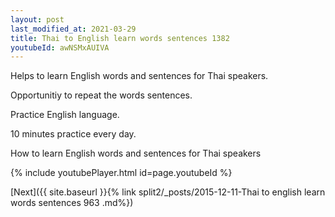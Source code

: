 ```yaml
---
layout: post
last_modified_at: 2021-03-29
title: Thai to English learn words sentences 1382 
youtubeId: awNSMxAUIVA
---
```

 
 
Helps to learn English words and sentences for Thai speakers.

Opportunitiy to repeat the words sentences. 

Practice English language. 
 
10 minutes practice every day. 
 
How to learn English words and sentences for Thai speakers 
 
{% include youtubePlayer.html id=page.youtubeId %}
 
 
[Next]({{ site.baseurl }}{% link  split2/_posts/2015-12-11-Thai to english learn words sentences 963 .md%})
 
